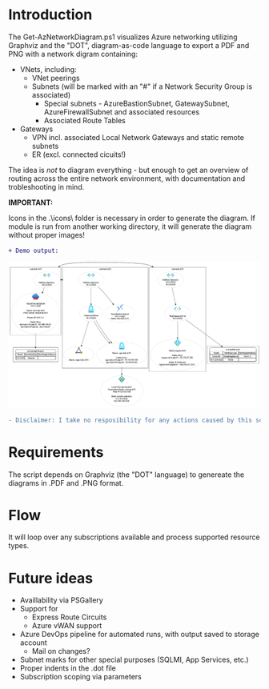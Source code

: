 # Introduction 
The Get-AzNetworkDiagram.ps1 visualizes Azure networking utilizing Graphviz and the "DOT", diagram-as-code language to export a PDF and PNG with a network digram containing:
  - VNets, including:
    - VNet peerings
    - Subnets (will be marked with an "#" if a Network Security Group is associated)
        - Special subnets - AzureBastionSubnet, GatewaySubnet, AzureFirewallSubnet and associated resources
        - Associated Route Tables
  - Gateways
    - VPN incl. associated Local Network Gateways and static remote subnets
    - ER (excl. connected cicuits!)

The idea is _not_ to diagram everything - but enough to get an overview of routing across the entire network environment, with documentation and trobleshooting in mind.

**IMPORTANT:**

Icons in the .\icons\ folder is necessary in order to generate the diagram. If module is run from another working directory, it will generate the diagram without proper images!

```diff
+ Demo output:
```
![Demo output](https://github.com/dan-madsen/AzNetworkDiagram/blob/main/DemoOutput/Demo.png)  

```diff
- Disclaimer: I take no resposibility for any actions caused by this script!
```

# Requirements
The script depends on Graphviz (the "DOT" language) to genereate the diagrams in .PDF and .PNG format.

# Flow
It will loop over any subscriptions available and process supported resource types.

# Future ideas
- Availlability via PSGallery
- Support for
    - Express Route Circuits
    - Azure vWAN support
- Azure DevOps pipeline for automated runs, with output saved to storage account
    - Mail on changes?
- Subnet marks for other special purposes (SQLMI, App Services, etc.)
- Proper indents in the .dot file
- Subscription scoping via parameters